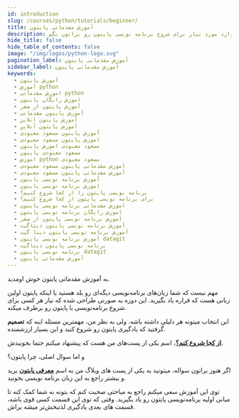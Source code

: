 ```yaml
---
id: introduction
slug: /courses/python/tutorials/beginner/
title: آموزش مقدماتی پایتون
description: توی این آموزش میخوام راجع به مقدمات زبان پایتون با هم صحبت کنیم و ببینم چطور میشه یه زبان برنامه نویسی به سادگی پایتون، کارهای زیادی برامون انجام بده. سعی میکنم توی این دوره آموزشی، تمام موارد مورد نیاز برای شروع برنامه نویسی پایتون رو براتون بگم.
hide_title: false
hide_table_of_contents: false
image: "/img/logos/python-logo.svg"
pagination_label: آموزش مقدماتی پایتون
sidebar_label: آموزش مقدماتی پایتون
keywords:
  - آموزش پایتون
  - آموزش python
  - اموزش مقدماتی python
  - اموزش رایگان پایتون
  - آموزش پایتون از صفر
  - آموزش پایتون مقدماتی
  - آموزش پایتون انلاین
  - آموزش پایتون آنلاین
  - آموزش پایتون مسعود معبودی
  - اموزش پایتون مسعود معبودی
  - مسعود معبودی اموزش پایتون
  - مسعود معبودی پایتون
  - اموزش python مسعود معبودی
  - اموزش مقدماتی پایتون مسعود معبودی
  - آموزش مقدماتی پایتون مسعود معبودی
  - آموزش برنامه نویسی پایتون
  - اموزش برنامه نویسی پایتون
  - برنامه نویسی پایتون را از کجا شروع کنیم؟
  - برای برنامه نویسی پایتون از کجا شروع کنیم؟
  - اموزش مقدماتی برنامه نویسی پایتون
  - اموزش رایگان برنامه نویسی پایتون
  - آموزش برنامه نویسی پایتون از صفر
  - آموزش برنامه نویسی پایتون دیتاگیت
  - آموزش برنامه نویسی پایتون دیتا گیت
  - آموزش برنامه نویسی پایتون datagit
  - برنامه نویسی پایتون دیتاگیت
  - برنامه نویسی پایتون datagit
  - آموزش مقدماتی پایتون
---
```


[blog_python_introduction]: /blog/python-introduction
[getـstarted]: /docs

به آموزش مقدماتی پایتون خوش اومدید.

مهم نیست که شما زبان‌های برنامه‌نویسی دیگه‌ای رو بلد هستید یا اینکه پایتون اولین زبانی هست که قراره یاد بگیرید. این دوره به صورتی طراحی شده که نیاز هر کسی برای شروع برنامه‌نویسی با پایتون رو برطرف میکنه.

این انتخاب میتونه هر دلیلی داشته باشه. ولی به نظر من، مهمترین مسئله اینه که **تصمیم** گرفتید که یادگیری پایتون رو شروع کنید و این بسیار ارزشمنده.

[**از کجا شروع کنم؟**][getـstarted]، اسم یکی از پست‌های من هست که پیشنهاد میکنم حتما بخونیدش.

و اما سوال اصلی، چرا پایتون؟

اگر هنوز براتون سواله، میتونید به یکی از پست های وبلاگ من به اسم [**معرفی پایتون**][blog_python_introduction] برید و بیشتر راجع به این زبان برنامه نویسی بخونید.

توی این آموزش سعی میکنم راجع به مباحثی صحبت کنم که بتونه به شما کمک کنه تا مبانی اولیه برنامه‌نویسی پایتون رو یاد بگیرید. وقتی که توی این قسمت کسی قوی باشه، قسمت های بعدی یادگیری لذتبخش‌تر میشه براش.
